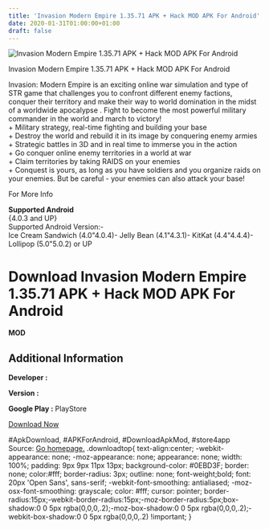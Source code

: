 ```yaml
---
title: 'Invasion Modern Empire 1.35.71 APK + Hack MOD APK For Android'
date: 2020-01-31T01:00:00+01:00
draft: false
---
```


![Invasion Modern Empire 1.35.71 APK + Hack MOD APK For Android](https://i0.wp.com/apkhome.net/wp-content/uploads/2017/11/Invasion-Modern-Empire-1.35.71.png "Invasion Modern Empire 1.35.71 APK + Hack MOD APK For Android")

  

Invasion Modern Empire 1.35.71 APK + Hack MOD APK For Android

Invasion: Modern Empire is an exciting online war simulation and type of STR game that challenges you to confront different enemy factions, conquer their territory and make their way to world domination in the midst of a worldwide apocalypse . Fight to become the most powerful military commander in the world and march to victory!  
\+ Military strategy, real-time fighting and building your base  
\+ Destroy the world and rebuild it in its image by conquering enemy armies  
\+ Strategic battles in 3D and in real time to immerse you in the action  
\+ Go conquer online enemy territories in a world at war  
\+ Claim territories by taking RAIDS on your enemies  
\+ Conquest is yours, as long as you have soldiers and you organize raids on your enemies. But be careful - your enemies can also attack your base!

For More Info

**Supported Android**  
{4.0.3 and UP}  
Supported Android Version:-  
Ice Cream Sandwich (4.0"4.0.4)- Jelly Bean (4.1"4.3.1)- KitKat (4.4"4.4.4)- Lollipop (5.0"5.0.2) or UP

Download Invasion Modern Empire 1.35.71 APK + Hack MOD APK For Android
======================================================================

**MOD**

Additional Information
----------------------

**Developer :**

**Version :**

**Google Play :** PlayStore

  

[Download Now](https://store4app.co/post/invasion-modern-empire-1-35-71-apk-hack-mod-apk-for-android_1573671038)

  
#ApkDownload, #APKForAndroid, #DownloadApkMod, #store4app  
Source: [Go homepage.](https://store4app.co/post/invasion-modern-empire-1-35-71-apk-hack-mod-apk-for-android_1573671038) .downloadtop{ text-align:center; -webkit-appearance: none; -moz-appearance: none; appearance: none; width: 100%; padding: 9px 9px 11px 13px; background-color: #0EBD3F; border: none; color:#fff; border-radius: 3px; outline: none; font-weight;bold; font: 20px 'Open Sans', sans-serif; -webkit-font-smoothing: antialiased; -moz-osx-font-smoothing: grayscale; color: #fff; cursor: pointer; border-radius:15px;-webkit-border-radius:15px;-moz-border-radius:5px;box-shadow:0 0 5px rgba(0,0,0,.2);-moz-box-shadow:0 0 5px rgba(0,0,0,.2);-webkit-box-shadow:0 0 5px rgba(0,0,0,.2) !important; }